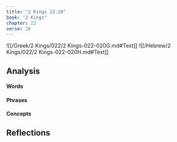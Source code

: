 ```yaml
---
title: "2 Kings 22:20"
book: "2 Kings"
chapter: 22
verse: 20
---
```

![[/Greek/2 Kings/022/2 Kings-022-020G.md#Text]]
![[/Hebrew/2 Kings/022/2 Kings-022-020H.md#Text]]

## Analysis

#### Words

#### Phrases

#### Concepts

## Reflections
